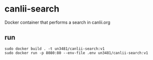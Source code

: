 # canlii-search
Docker container that performs a search in canlii.org

## run
```
sudo docker build . -t un3481/canlii-search:v1
sudo docker run -p 8080:80 --env-file .env un3481/canlii-search:v1
```